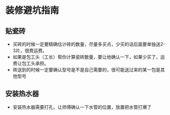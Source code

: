 # 装修避坑指南

## 贴瓷砖
* 买砖的时候一定要精确估计砖的数量，尽量多买点，少买的话后面要单独送2-3片，很费运费。
* 如果是包工头（工长）帮你计算瓷砖数量，要让他确认一下，如果少买了，运费让包工头承担。
* 砖送到的时候一定要确认型号是不是自己需要的，很可能送过来的某一包是其他型号

## 安装热水器
* 安装热水器需要打孔，让师傅确认一下水管的位置，放置把水管打爆了

